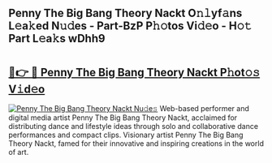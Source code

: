 ## Penny The Big Bang Theory Nackt O𝚗𝚕yf𝚊ns L𝚎a𝚔ed N𝚞𝚍es - Part-BzP P𝚑𝚘tos Vi𝚍𝚎o - H𝚘𝚝 Part L𝚎a𝚔s wDhh9

# <h2><a href="http://kf52ao.oniu.top/?m=Penny+The+Big+Bang+Theory+Nackt">🔗👉 🔴 Penny The Big Bang Theory Nackt P𝚑ot𝚘𝚜 V𝚒d𝚎o</a></h2>

[![Penny The Big Bang Theory Nackt Nu𝚍e𝚜](https://i.imgur.com/0qMVB7G.gif)](http://kf52ao.oniu.top/?m=Penny+The+Big+Bang+Theory+Nackt)
Web-based performer and digital media artist Penny The Big Bang Theory Nackt, acclaimed for distributing dance and lifestyle ideas through solo and collaborative dance performances and compact clips. Visionary artist Penny The Big Bang Theory Nackt, famed for their innovative and inspiring creations in the world of art.  
